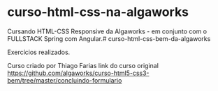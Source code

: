 # curso-html-css-na-algaworks
Cursando HTML-CSS Responsive da Algaworks - em conjunto com o FULLSTACK Spring com Angular.# curso-html-css-bem-da-algaworks

Exercícios realizados.


Curso criado por Thiago Farias 
link do curso original 
https://github.com/algaworks/curso-html5-css3-bem/tree/master/concluindo-formulario
